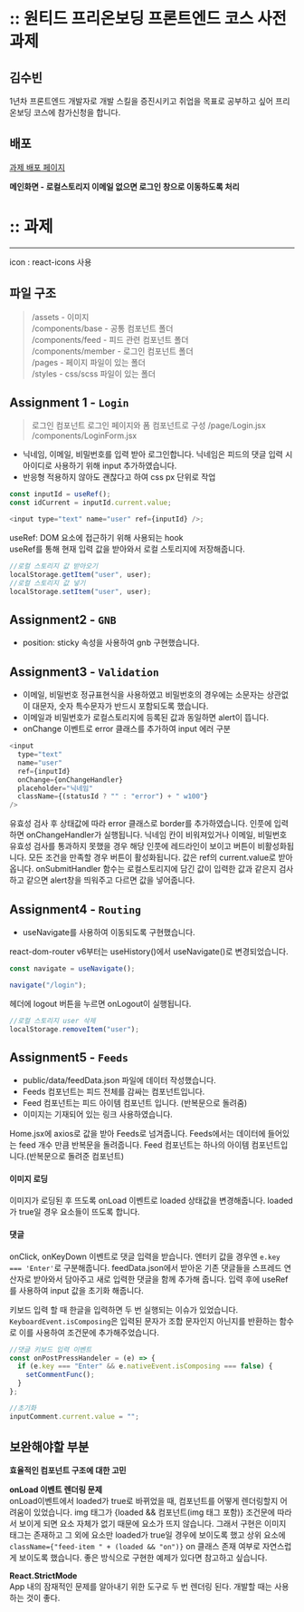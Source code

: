 # :: 원티드 프리온보딩 프론트엔드 코스 사전과제

## 김수빈

1년차 프론트엔드 개발자로 개발 스킬을 증진시키고 취업을 목표로 공부하고 싶어 프리온보딩 코스에 참가신청을 합니다.

## 배포

<a href="https://soob1008.github.io/wanted-pre-onboarding-fe/" target="_blank">과제 배포 페이지</a>

**메인화면 - 로컬스토리지 이메일 없으면 로그인 창으로 이동하도록 처리**

# :: 과제

---

icon : react-icons 사용  

## 파일 구조

> /assets - 이미지  
> /components/base - 공통 컴포넌트 폴더  
> /components/feed - 피드 관련 컴포넌트 폴더  
> /components/member - 로그인 컴포넌트 폴더  
> /pages - 페이지 파일이 있는 폴더  
> /styles - css/scss 파일이 있는 폴더

## Assignment 1 - `Login`

> 로그인 컴포넌트
> 로그인 페이지와 폼 컴포넌트로 구성
> /page/Login.jsx
> /components/LoginForm.jsx

- 닉네임, 이메일, 비밀번호를 입력 받아 로그인합니다. 닉네임은 피드의 댓글 입력 시 아이디로 사용하기 위해 input 추가하였습니다.
- 반응형 적용하지 않아도 괜찮다고 하여 css px 단위로 작업

```js
const inputId = useRef();
const idCurrent = inputId.current.value;

<input type="text" name="user" ref={inputId} />;
```

useRef: DOM 요소에 접근하기 위해 사용되는 hook  
useRef를 통해 현재 입력 값을 받아와서 로컬 스토리지에 저장해줍니다.

```js
//로컬 스토리지 값 받아오기
localStorage.getItem("user", user);
//로컬 스토리지 값 넣기
localStorage.setItem("user", user);
```

## Assignment2 - `GNB`

- position: sticky 속성을 사용하여 gnb 구현했습니다.

## Assignment3 - `Validation`

- 이메일, 비밀번호 정규표현식을 사용하였고 비밀번호의 경우에는 소문자는 상관없이 대문자, 숫자 특수문자가 반드시 포함되도록 했습니다.
- 이메일과 비밀번호가 로컬스토리지에 등록된 값과 동일하면 alert이 뜹니다.
- onChange 이벤트로 error 클래스를 추가하여 input 에러 구분

```js
<input
  type="text"
  name="user"
  ref={inputId}
  onChange={onChangeHandler}
  placeholder="닉네임"
  className={(statusId ? "" : "error") + " w100"}
/>
```

유효성 검사 후 상태값에 따라 error 클래스로 border를 추가하였습니다. 인풋에 입력하면 onChangeHandler가 실행됩니다. 닉네임 칸이 비워져있거나 이메일, 비밀번호 유효성 검사를 통과하지 못했을 경우 해당 인풋에 레드라인이 보이고 버튼이 비활성화됩니다. 모든 조건을 만족할 경우 버튼이 활성화됩니다. 값은 ref의 current.value로 받아옵니다.
onSubmitHandler 함수는 로컬스토리지에 담긴 값이 입력한 값과 같은지 검사하고 같으면 alert창을 띄워주고 다르면 값을 넣어줍니다.

## Assignment4 - `Routing`

- useNavigate를 사용하여 이동되도록 구현했습니다.

react-dom-router v6부터는 useHistory()에서 useNavigate()로 변경되었습니다.

```js
const navigate = useNavigate();

navigate("/login");
```

헤더에 logout 버튼을 누르면 onLogout이 실행됩니다.

```js
//로컬 스토리지 user 삭제
localStorage.removeItem("user");
```

## Assignment5 - `Feeds`

- public/data/feedData.json 파일에 데이터 작성했습니다.
- Feeds 컴포넌트는 피드 전체를 감싸는 컴포넌트입니다.
- Feed 컴포넌트는 피드 아이템 컴포넌트 입니다. (반복문으로 돌려줌)
- 이미지는 기재되어 있는 링크 사용하였습니다.

Home.jsx에 axios로 값을 받아 Feeds로 넘겨줍니다.
Feeds에서는 데이터에 들어있는 feed 개수 만큼 반복문을 돌려줍니다.
Feed 컴포넌트는 하나의 아이템 컴포넌트입니다.(반복문으로 돌려준 컴포넌트)

#### 이미지 로딩

이미지가 로딩된 후 뜨도록 onLoad 이벤트로 loaded 상태값을 변경해줍니다.
loaded가 true일 경우 요소들이 뜨도록 합니다.

#### 댓글

onClick, onKeyDown 이벤트로 댓글 입력을 받습니다. 엔터키 값을 경우엔 `e.key === 'Enter'`로 구분해줍니다. feedData.json에서 받아온 기존 댓글들을 스프레드 연산자로 받아와서 담아주고 새로 입력한 댓글을 함께 추가해 줍니다. 입력 후에 useRef를 사용하여 input 값을 초기화 해줍니다.

키보드 입력 할 때 한글을 입력하면 두 번 실행되는 이슈가 있었습니다. `KeyboardEvent.isComposing`은 입력된 문자가 조합 문자인지 아닌지를 반환하는 함수로 이를 사용하여 조건문에 추가해주었습니다.

```js
//댓글 키보드 입력 이벤트
const onPostPressHandeler = (e) => {
  if (e.key === "Enter" && e.nativeEvent.isComposing === false) {
    setCommentFunc();
  }
};

//초기화
inputComment.current.value = "";
```

## 보완해야할 부분

**효율적인 컴포넌트 구조에 대한 고민**

**onLoad 이벤트 렌더링 문제**  
onLoad이벤트에서 loaded가 true로 바뀌었을 때, 컴포넌트를 어떻게 렌더링할지 어려움이 있었습니다. img 태그가 {loaded && 컴포넌트(img 태그 포함)} 조건문에 따라서 보이게 되면 요소 자체가 없기 때문에 요소가 뜨지 않습니다. 그래서 구현은 이미지 태그는 존재하고 그 외에 요소만 loaded가 true일 경우에 보이도록 했고 상위 요소에 `className={"feed-item " + (loaded && "on")}` on 클래스 존재 여부로 자연스럽게 보이도록 했습니다. 좋은 방식으로 구현한 예제가 있다면 참고하고 싶습니다.

**React.StrictMode**  
App 내의 잠재적인 문제를 알아내기 위한 도구로
두 번 렌더링 된다. 개발할 때는 사용하는 것이 좋다.
